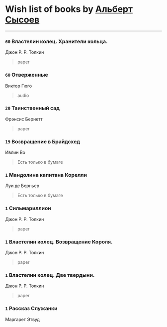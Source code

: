 # Wish list of books by [Альберт Сысоев](http://vk.com/id47446642)
---

### `60` Властелин колец. Хранители кольца.
Джон Р. Р. Толкин
> paper

### `60` Отверженные
Виктор Гюго
> audio

### `20` Таинственный сад
Фрэнсис Бернетт
> paper

### `19` Возвращение в Брайдсхед
Ивлин Во
> Есть только в бумаге

### `1` Мандолина капитана Корелли
Луи де Берньер
> Есть только в бумаге

### `1` Сильмариллион
Джон Р. Р. Толкин
> paper

### `1` Властелин колец. Возвращение Короля.
Джон Р. Р. Толкин
> paper

### `1` Властелин колец. Две твердыни.
Джон Р. Р. Толкин
> paper

### `1` Рассказ Служанки
Маргарет Этвуд

